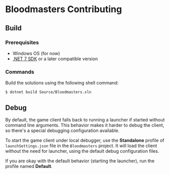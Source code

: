 Bloodmasters Contributing
=========================

Build
-----
### Prerequisites
- Windows OS (for now)
- [.NET 7 SDK][dotnet-sdk] or a later compatible version

### Commands
Build the solutions using the following shell command:
```
$ dotnet build Source/Bloodmasters.sln
```

Debug
-----
By default, the game client falls back to running a launcher if started without command line arguments. This behavior makes it harder to debug the client, so there's a special debugging configuration available.

To start the game client under local debugger, use the **Standalone** profile of `launchSettings.json` file in the `Bloodmasters` project. It will load the client without the need for launcher, using the default debug configuration files.

If you are okay with the default behavior (starting the launcher), run the profile named **Default**.

[dotnet-sdk]: https://dot.net
